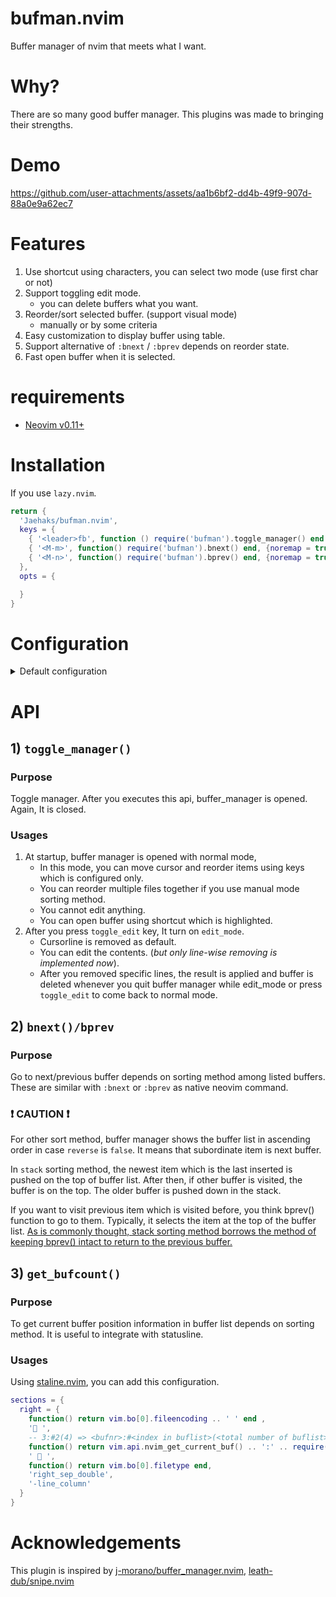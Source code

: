# bufman.nvim
Buffer manager of nvim that meets what I want.

# Why?
There are so many good buffer manager. This plugins was made to bringing their strengths.

# Demo
https://github.com/user-attachments/assets/aa1b6bf2-dd4b-49f9-907d-88a0e9a62ec7


# Features

1) Use shortcut using characters, you can select two mode (use first char or not)
2) Support toggling edit mode.
	- you can delete buffers what you want.
3) Reorder/sort selected buffer. (support visual mode)
	- manually or by some criteria
4) Easy customization to display buffer using table.
5) Support alternative of `:bnext` / `:bprev` depends on reorder state.
6) Fast open buffer when it is selected.

# requirements
- [Neovim v0.11+](https://github.com/neovim/neovim)

# Installation

If you use `lazy.nvim`.


```lua
return {
  'Jaehaks/bufman.nvim',
  keys = {
    { '<leader>fb', function () require('bufman').toggle_manager() end , {noremap = true, desc = 'open buffer window'} },
    { '<M-m>', function() require('bufman').bnext() end, {noremap = true, desc = 'go to next buffer'} },
    { '<M-n>', function() require('bufman').bprev() end, {noremap = true, desc = 'go to previous buffer'} },
  },
  opts = {

  }
}
```


# Configuration

<details>
	<summary> Default configuration </summary>

- Default configuration of `bufman` is like this.

```lua
require('bufman').setup({
  -- Prefix shortcut to open buffer
  -- [jkhl] and [keys in configuration] will be ignored although these characters are in charlist
  shortcut = {
    charlist = 'qwertyuiopasdfghlzxcvbnmQWERTYUIOPASDFGHLZXCVBNM', -- 44 buffers are supported
    use_first_letter = true, -- if true, set shortcut following first letter of file name
    -- If first letters of files are duplicated, from the seconds one onwards, it will be set by order of charlist.
  },

  -- Format which items are shown in buffer manager.
  -- All absolute paths are displayed with relative of '~'.
  -- All relative paths starts with ':' if they are displayed under ~
  -- These fields will be separated with white space and left aligned.
  -- In edit mode with 'e', {bufnr, icon, shortcut, indicator} will be hidden.
  -- bufnr : buffer id
  -- fullfile : absolute path of file
  -- relfile_pwd : relative file path of current pwd of focused buffer before buffer manager opens
  -- filename : filename and extension only
  -- fulldir : absolute path of parent directory of each file
  -- reldir_pwd : relative parent directory path of current pwd of focused buffer
  -- minfile : show filename as default, prepends parent path until these files can be distinguished
  -- 			 when they have same filename. such as ':bufman/init.lua'
  -- mindir : show empty as default, show parent path until these files can be distinguished
  -- 			when they have same filename. ':bufman/'
  -- indicator : 2 characters which supports showing buffer states. +# or +%
  -- 			   + means modified / # means alternate buffer / % means current focused buffer
  -- shortcut : shortcut to go to buffer (required)
  -- icon : icon by nvim-web-devicons
  formatter = {'shortcut', 'icon', 'indicator', 'filename', 'mindir', 'relfile_pwd'},

  -- Default keys in buffer manager operation
  keys = {
    toggle_edit = 'e',      -- toggle edit mode
    reorder_upper = 'K',    -- reorder selected buffer to upper direction in buffer manager
    reorder_lower = 'J',    -- reorder selected buffer to lower direction in buffer manager
    update_and_close = 'q', -- apply current buffer manager state and close
    close = '<Esc>',        -- close without applying buffer manager state
  },

  -- Extra keys to open in mormal mode of buffer manager.
  -- Insert 'key = command' what you want.
  -- it is same with vim.cmd(command <selected item>) if you enter 'key' in normal mode
  extra_keys = {
    ['<C-v>'] = 'vsplit', -- open selected buffer with vertical split
    ['<C-h>'] = 'split',  -- open selected buffer with horizontal split
    ['<C-f>'] = 'only',   -- open selected buffer to fullscreen
  },

  -- Window options
  -- Three items are supported only
  winopts = {
    -- if 0~1 of width/height, it means that ratio of floating window to the neovim instance size
    -- if > 1, it means lines/columns of floating window
    -- if nil, it will fit to the contents of floating window
    width = 0.9,
    height = nil,
    borderchars = 'rounded',
  },

  -- If you want to change additional option of buffer manager, you can this
  -- It will be used by vim.api.nvim_set_option_value(key, value, { win = winid } or { buf = bufnr })
  -- If you set vim.o.number / relativenumber already in your own option, this option will apply to the
  -- buffer manager automatically, and the option value in `winlocal` is useless.
  bufopts = {
    winlocal = {
      number = false,
      relativenumber = false,
      signcolumn = 'no',
    },
    buflocal = {
    },
  },

  -- sort buffer by {bufnr|lastused|filename|stack} method for navigating
  -- if you don't want to sort, use nil (manual mode)
  -- you can reorder buffer using upper/lower key in manual mode only.
  -- bufnr : buffer number
  -- lastused : last visited date. using getinfo()
  -- 		    It is useful if you go to alternate buffer only when using bnext()/bprev().
  -- filename : file name only.
  -- stack : visited history.
  -- 		 It consider distance index from current buffer. if you have 5 buffers,
  -- 		 these indexes are {1,2,3,4,5}, 1<->2 distance is 1, 1<->4 distance is 3.
  -- 		 If you jump any buffer which has more than 2 distances from current buffer,
  -- 		 the buffer is add to top of stack and remove original position If the buffer is in stack already.
  -- 		 If buffer is new, It is added only.
  -- 		 If you move any buffer which has 1 distance from current buffer using bnext()/bprev()
  -- 		 it doesn't change stack order. and just navigated by stack order.
  sort = {
    method = nil,
    reverse = false,
  },

  -- where you cursor focus at buffer manager startup
  -- first : first line
  -- current : current buffer
  -- alternate : alternate buffer (if it doesn't exist, use current)
  focus = 'alternate',
})
```

</details>


# API

## 1) `toggle_manager()`

### Purpose

Toggle manager. After you executes this api, buffer_manager is opened. Again, It is closed.

### Usages

1) At startup, buffer manager is opened with normal mode,
	- In this mode, you can move cursor and reorder items using keys which is configured only.
	- You can reorder multiple files together if you use manual mode sorting method.
	- You cannot edit anything.
	- You can open buffer using shortcut which is highlighted.
2) After you press `toggle_edit` key, It turn on `edit_mode`.
	- Cursorline is removed as default.
	- You can edit the contents. (_but only line-wise removing is implemented now_).
	- After you removed specific lines, the result is applied and buffer is deleted
	  whenever you quit buffer manager while edit_mode or press `toggle_edit` to come back to normal mode.


## 2) `bnext()/bprev`

### Purpose

Go to next/previous buffer depends on sorting method among listed buffers.
These are similar with `:bnext` or `:bprev` as native neovim command.

### ❗ CAUTION ❗

For other sort method, buffer manager shows the buffer list in ascending order in case `reverse` is `false`.
It means that subordinate item is next buffer.

In `stack` sorting method, the newest item which is the last inserted is pushed on the top of buffer list.
After then, if other buffer is visited, the buffer is on the top. The older buffer is pushed down in the stack.

If you want to visit previous item which is visited before, you think bprev() function to go to them.
Typically, it selects the item at the top of the buffer list.
<u>As is commonly thought, stack sorting method borrows the method of keeping bprev() intact to return to the previous buffer.</u>


## 3) `get_bufcount()`

### Purpose

To get current buffer position information in buffer list depends on sorting method.
It is useful to integrate with statusline.

### Usages

Using [staline.nvim](https://github.com/tamton-aquib/staline.nvim), you can add this configuration.
```lua
sections = {
  right = {
    function() return vim.bo[0].fileencoding .. ' ' end ,
    ' ',
    -- 3:#2(4) => <bufnr>:#<index in buflist>(<total number of buflist>)
    function() return vim.api.nvim_get_current_buf() .. ':' .. require('bufman').get_bufcount() end,
    '  ',
    function() return vim.bo[0].filetype end,
    'right_sep_double',
    '-line_column'
  }
}
```



# Acknowledgements

This plugin is inspired by [j-morano/buffer_manager.nvim](https://github.com/j-morano/buffer_manager.nvim), [leath-dub/snipe.nvim](https://github.com/leath-dub/snipe.nvim)
